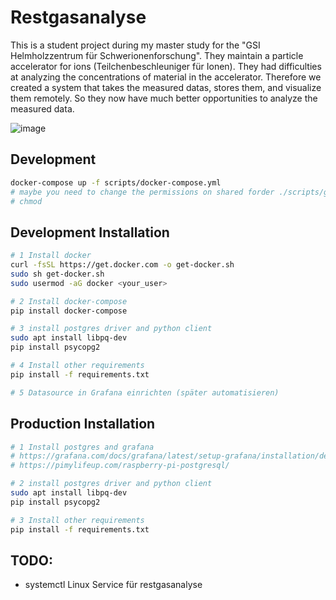 # Restgasanalyse

This is a student project during my master study for the "GSI Helmholzzentrum für Schwerionenforschung". They maintain a particle accelerator for ions (Teilchenbeschleuniger für Ionen).
They had difficulties at analyzing the concentrations of material in the accelerator. 
Therefore we created a system that takes the measured datas, stores them, and visualize them remotely. So they now have much better opportunities to analyze the measured data. 

![image](https://github.com/timbaland-ES/restgasanalyse/assets/77269620/34bb5f5b-6863-4cf2-8c34-24f6029e4c57)


## Development
```bash
docker-compose up -f scripts/docker-compose.yml
# maybe you need to change the permissions on shared forder ./scripts/grafana 
# chmod
```

## Development Installation 

```bash
# 1 Install docker
curl -fsSL https://get.docker.com -o get-docker.sh
sudo sh get-docker.sh
sudo usermod -aG docker <your_user>

# 2 Install docker-compose
pip install docker-compose

# 3 install postgres driver and python client
sudo apt install libpq-dev
pip install psycopg2

# 4 Install other requirements
pip install -f requirements.txt

# 5 Datasource in Grafana einrichten (später automatisieren)
```



## Production Installation 

```bash
# 1 Install postgres and grafana
# https://grafana.com/docs/grafana/latest/setup-grafana/installation/debian/
# https://pimylifeup.com/raspberry-pi-postgresql/

# 2 install postgres driver and python client
sudo apt install libpq-dev
pip install psycopg2

# 3 Install other requirements
pip install -f requirements.txt
```


## TODO: 
* systemctl Linux Service für restgasanalyse
